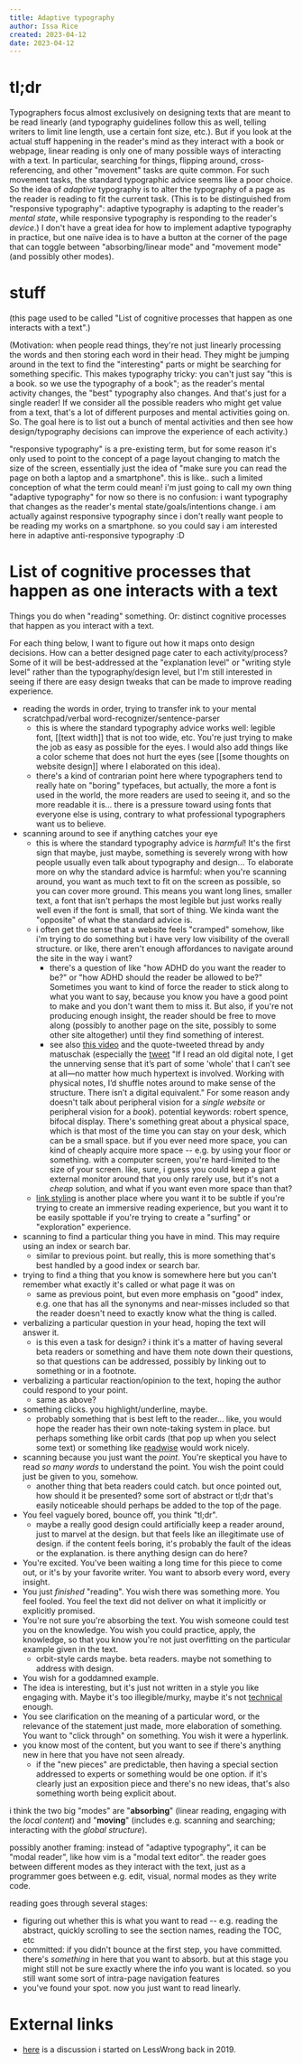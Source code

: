 ```yaml
---
title: Adaptive typography
author: Issa Rice
created: 2023-04-12
date: 2023-04-12
---
```


# tl;dr

Typographers focus almost exclusively on designing texts that are meant to be read linearly (and typography guidelines follow this as well, telling writers to limit line length, use a certain font size, etc.). But if you look at the actual stuff happening in the reader's mind as they interact with a book or webpage, linear reading is only one of many possible ways of interacting with a text. In particular, searching for things, flipping around, cross-referencing, and other "movement" tasks are quite common. For such movement tasks, the standard typographic advice seems like a poor choice. So the idea of _adaptive_ typography is to alter the typography of a page as the reader is reading to fit the current task. (This is to be distinguished from "responsive typography": adaptive typography is adapting to the reader's *mental state*, while responsive typography is responding to the reader's *device*.) I don't have a great idea for how to implement adaptive typography in practice, but one naïve idea is to have a button at the corner of the page that can toggle between "absorbing/linear mode" and "movement mode" (and possibly other modes).

# stuff

(this page used to be called "List of cognitive processes that happen as one interacts with a text".)

(Motivation: when people read things, they're not just linearly processing the words and then storing each word in their head. They might be jumping around in the text to find the "interesting" parts or might be searching for something specific. This makes typography tricky: you can't just say "this is a book. so we use the typography of a book"; as the reader's mental activity changes, the "best" typography also changes. And that's just for a single reader! If we consider all the possible readers who might get value from a text, that's a lot of different purposes and mental activities going on. So. The goal here is to list out a bunch of mental activities and then see how design/typography decisions can improve the experience of each activity.)

"responsive typography" is a pre-existing term, but for some reason it's only used to point to the concept of a page layout changing to match the size of the screen, essentially just the idea of "make sure you can read the page on both a laptop and a smartphone". this is like.. such a limited conception of what the term could mean! i'm just going to call my own thing "adaptive typography" for now so there is no confusion: i want typography that changes as the reader's mental state/goals/intentions change.  i am actually against responsive typography since i don't really want people to be reading my works on a smartphone. so you could say i am interested here in adaptive anti-responsive typography :D

# List of cognitive processes that happen as one interacts with a text

Things you do when "reading" something. Or: distinct cognitive processes that happen as you interact with a text.

For each thing below, I want to figure out how it maps onto design decisions. How can a better designed page cater to each activity/process? Some of it will be best-addressed at the "explanation level" or "writing style level" rather than the typography/design level, but I'm still interested in seeing if there are easy design tweaks that can be made to improve reading experience.

- reading the words in order, trying to transfer ink to your mental scratchpad/verbal word-recognizer/sentence-parser
	- this is where the standard typography advice works well: legible font, [[text width]] that is not too wide, etc. You're just trying to make the job as easy as possible for the eyes. I would also add things like a color scheme that does not hurt the eyes (see [[some thoughts on website design]] where I elaborated on this idea).
	- there's a kind of contrarian point here where typographers tend to really hate on "boring" typefaces, but actually, the more a font is used in the world, the more readers are used to seeing it, and so the more readable it is... there is a pressure toward using fonts that everyone else is using, contrary to what professional typographers want us to believe.
- scanning around to see if anything catches your eye
	- this is where the standard typography advice is *harmful*! It's the first sign that maybe, just maybe, something is severely wrong with how people usually even talk about typography and design... To elaborate more on why the standard advice is harmful: when you're scanning around, you want as much text to fit on the screen as possible, so you can cover more ground. This means you want long lines, smaller text, a font that isn't perhaps the most legible but just works really well even if the font is small, that sort of thing. We kinda want the "opposite" of what the standard advice is.
	- i often get the sense that a website feels "cramped" somehow, like i'm trying to do something but i have very low visibility of the overall structure. or like, there aren't enough affordances to navigate around the site in the way i want?
		- there's a question of like "how ADHD do you want the reader to be?" or "how ADHD should the reader be allowed to be?"  Sometimes you want to kind of force the reader to stick along to what you want to say, because you know you have a good point to make and you don't want them to miss it. But also, if you're not producing enough insight, the reader should be free to move along (possibly to another page on the site, possibly to some other site altogether) until they find something of interest.
		- see also [this video](https://twitter.com/andy_matuschak/status/1656118011168964608) and the quote-tweeted thread by andy matuschak (especially the [tweet](https://twitter.com/andy_matuschak/status/1202663258827542529) "If I read an old digital note, I get the unnerving sense that it’s part of some 'whole' that I can’t see at all—no matter how much hypertext is involved. Working with physical notes, I’d shuffle notes around to make sense of the structure. There isn’t a digital equivalent." For some reason andy doesn't talk about peripheral vision for a *single website* or peripheral vision for a *book*). potential keywords: robert spence, bifocal display. There's something great about a physical space, which is that most of the time you can stay on your desk, which can be a small space. but if you ever need more space, you can kind of cheaply acquire more space -- e.g. by using your floor or something. with a computer screen, you're hard-limited to the size of your screen. like, sure, i guess you could keep a giant external monitor around that you only rarely use, but it's not a *cheap* solution, and what if you want even more space than that?
	- [link styling](https://practicaltypography.com/how-to-use.html) is another place where you want it to be subtle if you're trying to create an immersive reading experience, but you want it to be easily spottable if you're trying to create a "surfing" or "exploration" experience.
- scanning to find a particular thing you have in mind. This may require using an index or search bar.
	- similar to previous point. but really, this is more something that's best handled by a good index or search bar.
- trying to find a thing that you know is somewhere here but you can't remember what exactly it's called or what page it was on
	- same as previous point, but even more emphasis on "good" index, e.g. one that has all the synonyms and near-misses included so that the reader doesn't need to exactly know what the thing is called.
- verbalizing a particular question in your head, hoping the text will answer it.
	- is this even a task for design? i think it's a matter of having several beta readers or something and have them note down their questions, so that questions can be addressed, possibly by linking out to something or in a footnote.
- verbalizing a particular reaction/opinion to the text, hoping the author could respond to your point.
	- same as above?
- something clicks. you highlight/underline, maybe.
	- probably something that is best left to the reader... like, you would hope the reader has their own note-taking system in place. but perhaps something like orbit cards (that pop up when you select some text) or something like [readwise](https://readwise.io/) would work nicely.
- scanning because you just want the *point*. You're skeptical you have to read *so many words* to understand the point. You wish the point could just be given to you, somehow.
	- another thing that beta readers could catch. but once pointed out, how should it be presented? some sort of abstract or tl;dr that's easily noticeable should perhaps be added to the top of the page.
- You feel vaguely bored, bounce off, you think "tl;dr".
	- maybe a really good design could artificially keep a reader around, just to marvel at the design. but that feels like an illegitimate use of design. if the content feels boring, it's probably the fault of the ideas or the explanation. is there anything design can do here?
- You're excited. You've been waiting a long time for this piece to come out, or it's by your favorite writer. You want to absorb every word, every insight.
- You just *finished* "reading". You wish there was something more. You feel fooled. You feel the text did not deliver on what it implicitly or explicitly promised.
- You're not sure you're absorbing the text. You wish someone could test you on the knowledge. You wish you could practice, apply, the knowledge, so that you know you're not just overfitting on the particular example given in the text.
	- orbit-style cards maybe. beta readers. maybe not something to address with design.
- You wish for a goddamned example.
- The idea is interesting, but it's just not written in a style you like engaging with. Maybe it's too illegible/murky, maybe it's not [technical](https://www.readthesequences.com/A-Technical-Explanation-Of-Technical-Explanation) enough.
- You see clarification on the meaning of a particular word, or the relevance of the statement just made, more elaboration of something. You want to "click through" on something. You wish it were a hyperlink.
- you know most of the content, but you want to see if there's anything new in here that you have not seen already.
	- if the "new pieces" are predictable, then having a special section addressed to experts or something would be one option. if it's clearly just an exposition piece and there's no new ideas, that's also something worth being explicit about.

i think the two big "modes" are "**absorbing**" (linear reading, engaging with the *local content*) and "**moving**" (includes e.g. scanning and searching; interacting with the *global structure*).

possibly another framing: instead of "adaptive typography", it can be "modal reader", like how vim is a "modal text editor". the reader goes between different modes as they interact with the text, just as a programmer goes between e.g. edit, visual, normal modes as they write code.

reading goes through several stages:

- figuring out whether this is what you want to read -- e.g. reading the abstract, quickly scrolling to see the section names, reading the TOC, etc
- committed: if you didn't bounce at the first step, you have committed. there's _something_ in here that you want to absorb. but at this stage you might still not be sure exactly where the info you want is located. so you still want some sort of intra-page navigation features
- you've found your spot. now you just want to read linearly.

# External links

- [here](https://www.greaterwrong.com/posts/X4nYiTLGxAkR2KLAP/open-and-welcome-thread-december-2019/comment/89tQRcqPkRKrPFJ3S) is a discussion i started on LessWrong back in 2019.
